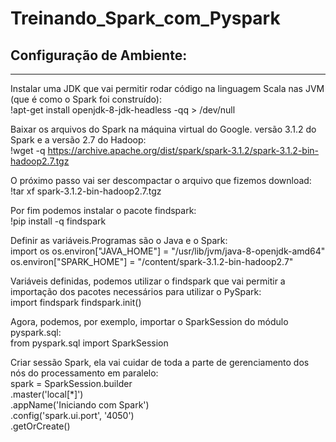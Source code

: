 # Treinando_Spark_com_Pyspark

## Configuração de Ambiente:
-------------------------------------------------------------------------------
 Instalar uma JDK que vai permitir rodar código na linguagem Scala nas JVM (que é como o Spark foi construído):<br>
 !apt-get install openjdk-8-jdk-headless -qq > /dev/null

 Baixar os arquivos do Spark na máquina virtual do Google. versão 3.1.2 do Spark e a versão 2.7 do Hadoop:<br>
 !wget -q https://archive.apache.org/dist/spark/spark-3.1.2/spark-3.1.2-bin-hadoop2.7.tgz
 
 O próximo passo vai ser descompactar o arquivo que fizemos download:<br>
 !tar xf spark-3.1.2-bin-hadoop2.7.tgz

Por fim podemos instalar o pacote findspark:<br>
!pip install -q findspark

Definir as variáveis.Programas são o Java e o Spark:<br>
import os
os.environ["JAVA_HOME"] = "/usr/lib/jvm/java-8-openjdk-amd64"
os.environ["SPARK_HOME"] = "/content/spark-3.1.2-bin-hadoop2.7"

Variáveis definidas, podemos utilizar o findspark que vai permitir a importação dos pacotes necessários para utilizar o PySpark:<br>
import findspark
findspark.init()

Agora, podemos, por exemplo, importar o SparkSession do módulo pyspark.sql:<br>
from pyspark.sql import SparkSession

Criar sessão Spark, ela vai cuidar de toda a parte de gerenciamento dos nós do processamento em paralelo:<br>
spark = SparkSession.builder \
    .master('local[*]') \
    .appName('Iniciando com Spark') \
    .config('spark.ui.port', '4050') \
    .getOrCreate()
